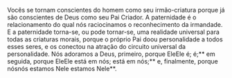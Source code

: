 ﻿Vocês se tornam conscientes do homem como seu irmão-criatura porque já são conscientes de Deus como seu Pai Criador. A paternidade é o relacionamento do qual nós raciocinamos o reconhecimento da irmandade. E a paternidade torna-se, ou pode tornar-se, uma realidade universal para todas as criaturas morais, porque o próprio Pai doou personalidade a todos esses seres, e os conectou na atração do circuito universal da personalidade. Nós adoramos a Deus, primeiro, porque EleEle é; é;** em seguida, porque EleEle está em nós; está em nós;** e, finalmente, porque nósnós estamos Nele estamos Nele**.
